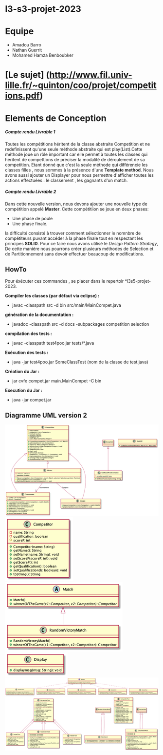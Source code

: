 # l3-s3-projet-2023

# Equipe
- Amadou Barro
- Nathan Guerrit
- Mohamed Hamza Benboubker

# [Le sujet] (http://www.fil.univ-lille.fr/~quinton/coo/projet/competitions.pdf)

# Elements de Conception


##### Compte rendu Livrable 1

Toutes les compétitions héritent de la classe abstraite Competition et ne redefinissent qu'une seule méthode abstraite qui est play(List<Competitor>).Cette méthode joue un rôle important car elle permet à toutes les classes qui héritent de compettions de préciser la modalité de déroulement de sa competition.
Etant donné que c'est la seule méthode qui différencie les classes filles , nous sommes à la présence d'une **Template method**.
Nous avons aussi ajouter un Displayer pour nous permettre d'afficher toutes les actions effectuées : le classement , les gagnants d'un match.



##### Compte rendu Livrable 2

Dans cette nouvelle version, nous devons ajouter une nouvelle type de compétition appelé **Master**. Cette compétitiion se joue en deux phases:
- Une phase de poule
- Une phase finale.

la difficulté consisté à trouver comment sélectionner le nomnbre de compétiteurs puvant accéder à la phase finale tout en respectant les principes **SOLID**. Pour ce faire nous avons utilisé le *Design Pattern Strategy*, De cette maniére nous pourrons créer plusieurs méthodes de Selection et de Partitionnement sans devoir effectuer beaucoup de modifications.





## HowTo

Pour éxécuter ces commandes , se placer dans le repertoir *l3s5-projet-2023.

**Compiler les classes (par défaut via eclipse) :**

- javac -classpath src -d bin src/main/MainCompet.java

**génération de la documentation :**

-  javadoc -classpath src -d docs -subpackages competition
selection 

**compilation des tests :**

- javac -classpath test4poo.jar tests/*.java 

**Exécution des tests :**

- java -jar test4poo.jar SomeClassTest (nom de la classe de test.java)

**Création du Jar :**

- jar cvfe compet.jar main.MainCompet -C bin

**Execution du Jar :**

- java -jar compet.jar 


## Diagramme UML version 2 

![image](UML/version2/competition.png)
![image](UML/version2/competitor.png)
![image](UML/version2/match.png)
![image](UML/version2/display.png)
![image](UML/version2/selection.png)
![image](UML/version2/test.png)

